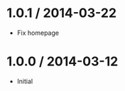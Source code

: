 
1.0.1 / 2014-03-22
==================

  * Fix homepage

1.0.0 / 2014-03-12
==================

  * Initial
